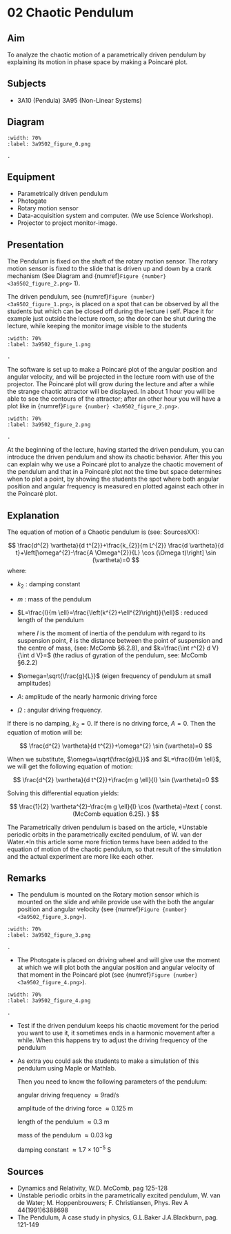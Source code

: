# 02 Chaotic Pendulum 
     
  
## Aim   
 To analyze the chaotic motion of a parametrically driven pendulum by explaining its motion in phase space by making a Poincaré plot.    
  
## Subjects   
* 3A10 (Pendula) 3A95 (Non-Linear Systems)   

## Diagram
```{figure} figures/figure_0.png
:width: 70%  
:label: 3a9502_figure_0.png  

. 
```
     
  
## Equipment   
 *  Parametrically driven pendulum  
 *  Photogate 
 *  Rotary motion sensor   
 *  Data-acquisition system and computer. (We use Science Workshop). 
 *  Projector to project monitor-image.
      
  
## Presentation   
The Pendulum is fixed on the shaft of the rotary motion sensor. The rotary motion sensor is fixed to the slide that is driven up and down by a crank mechanism (See Diagram and {numref}`Figure {number} <3a9502_figure_2.png>` 1).

The driven pendulum, see {numref}`Figure {number} <3a9502_figure_1.png>`, is placed on a spot that can be observed by all the students but which can be closed off during the lecture i self. Place it for example just outside the lecture room, so the door can be shut during the lecture, while keeping the monitor image visible to the students  
```{figure} figures/figure_1.png
:width: 70%  
:label: 3a9502_figure_1.png  

. 
```
The software is set up to make a Poincaré plot of the angular position and angular velocity, and will be projected in the lecture room with use of the projector. The Poincaré plot will grow during the lecture and after a while the strange chaotic attractor will be displayed. In about 1 hour you will be able to see the contours of the attractor; after an other hour you will have a plot like in {numref}`Figure {number} <3a9502_figure_2.png>`. 

```{figure} figures/figure_2.png
:width: 70%  
:label: 3a9502_figure_2.png  

. 
```

At the beginning of the lecture, having started the driven pendulum, you can introduce the driven pendulum and show its chaotic behavior. After this you can explain why we use a Poincaré plot to analyze the chaotic movement of the pendulum and that in a Poincaré plot not the time but space determines when to plot a point, by showing the students the spot where both angular position and angular frequency is measured en plotted against each other in the Poincaré plot.    
  
## Explanation   
The equation of motion of a Chaotic pendulum is (see: SourcesXX):

$$
\frac{d^{2} \vartheta}{d t^{2}}+\frac{k_{2}}{m L^{2}} \frac{d \vartheta}{d t}+\left[\omega^{2}-\frac{A \Omega^{2}}{L} \cos (\Omega t)\right] \sin (\vartheta)=0
$$
where:
- $k_{2}$ : damping constant 
- $m$ : mass of the pendulum
- $L=\frac{I}{m \ell}=\frac{\left(k^{2}+\ell^{2}\right)}{\ell}$ : reduced length of the pendulum

    where $I$ is the moment of inertia of the pendulum with regard to its suspension point, $\ell$ is the distance between the point of suspension and the centre of mass, (see: McComb §6.2.8), and $k=\frac{\int r^{2} d V}{\int d V}=$ (the radius of gyration of the pendulum, see: McComb §6.2.2) 

- $\omega=\sqrt{\frac{g}{L}}$ (eigen frequency of pendulum at small amplitudes)

- $A$: amplitude of the nearly harmonic driving force

- $\Omega$ : angular driving frequency.

If there is no damping, $k_{2}=0$. If there is no driving force, $A=0$. Then the equation of motion will be:

$$
\frac{d^{2} \vartheta}{d t^{2}}+\omega^{2} \sin (\vartheta)=0
$$

When we substitute, $\omega=\sqrt{\frac{g}{L}}$ and $L=\frac{I}{m \ell}$, we will get the following equation of motion:

$$
\frac{d^{2} \vartheta}{d t^{2}}+\frac{m g \ell}{I} \sin (\vartheta)=0
$$

Solving this differential equation yields:

$$
\frac{1}{2} \vartheta^{2}-\frac{m g \ell}{I} \cos (\vartheta)=\text { const. (McComb equation 6.25). }
$$

The Parametrically driven pendulum is based on the article, *Unstable periodic orbits in the parametrically excited pendulum, of W. van der Water.*In this article some more friction terms have been added to the equation of motion of the chaotic pendulum, so that result of the simulation and the actual experiment are more like each other.
  
## Remarks   
- The pendulum is mounted on the Rotary motion sensor which is mounted on the slide and while provide use with the both the angular position and angular velocity (see {numref}`Figure {number} <3a9502_figure_3.png>`).  
```{figure} figures/figure_3.png
:width: 70%  
:label: 3a9502_figure_3.png  

. 
```

- The Photogate is placed on driving wheel and will give use the moment at which we will plot both the angular position and angular velocity of that moment in the Poincaré plot (see {numref}`Figure {number} <3a9502_figure_4.png>`).

```{figure} figures/figure_4.png
:width: 70%  
:label: 3a9502_figure_4.png  

. 
```
- Test if the driven pendulum keeps his chaotic movement for the period you want to use it, it sometimes ends in a harmonic movement after a while. When this happens try to adjust the driving frequency of the pendulum
- As extra you could ask the students to make a simulation of this pendulum using Maple or Mathlab.

    Then you need to know the following parameters of the pendulum:

    angular driving frequency $\approx 9 \mathrm{rad} / \mathrm{s}$

    amplitude of the driving force $\approx 0.125 \mathrm{~m}$

    length of the pendulum $\approx 0.3 \mathrm{~m}$

    mass of the pendulum $\approx 0.03 \mathrm{~kg}$

    damping constant $\approx 1.7 \times 10^{-5} \mathrm{~S}$

## Sources   
- Dynamics and Relativity, W.D. McComb, pag 125-128
- Unstable periodic orbits in the parametrically excited pendulum, W. van de Water; M. Hoppenbrouwers; F. Christiansen, Phys. Rev A 44(1991)6388698
- The Pendulum, A case study in physics, G.L.Baker J.A.Blackburn, pag. 121-149